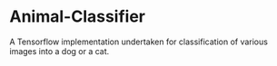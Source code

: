 # Animal-Classifier
A Tensorflow implementation undertaken for classification of various images into a dog or a cat.
